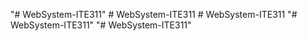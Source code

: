 "# WebSystem-ITE311" 
#   W e b S y s t e m - I T E 3 1 1  
 #   W e b S y s t e m - I T E 3 1 1  
 "# WebSystem-ITE311" 
"# WebSystem-ITE311" 
